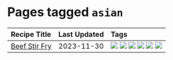 # Pages tagged `asian`

|Recipe Title|Last Updated|Tags
|:---|:---|:---|
|[Beef Stir Fry](../recipes/beefstirfry.md)|2023-11-30|[![](https://img.shields.io/badge/tag-asian-9d5b24)](../tags/asian.md) [![](https://img.shields.io/badge/tag-beef-13fda6)](../tags/beef.md) [![](https://img.shields.io/badge/tag-dinner-9acea8)](../tags/dinner.md) [![](https://img.shields.io/badge/tag-pasta-acbc2f)](../tags/pasta.md) [![](https://img.shields.io/badge/tag-stovetop-28ab17)](../tags/stovetop.md) [![](https://img.shields.io/badge/tag-versatile-99d437)](../tags/versatile.md)|